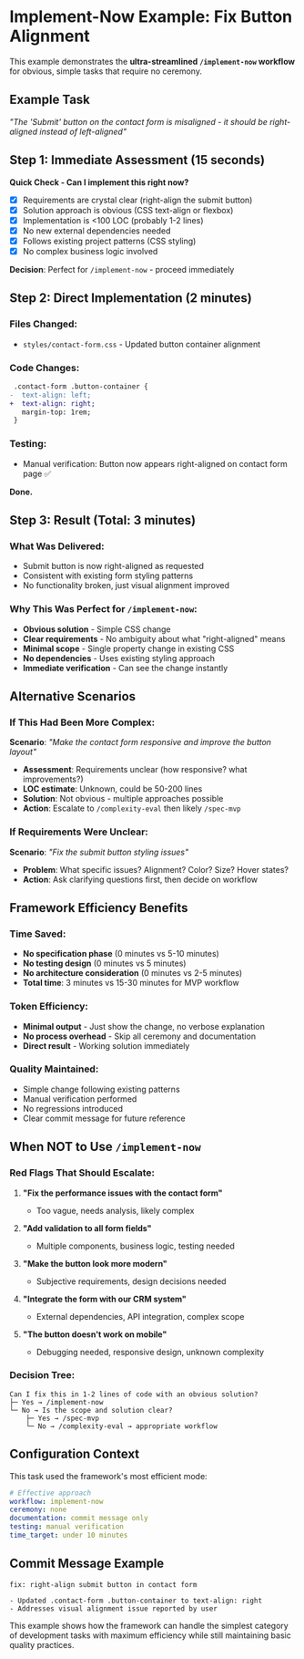 # Implement-Now Example: Fix Button Alignment

This example demonstrates the **ultra-streamlined `/implement-now` workflow** for obvious, simple tasks that require no ceremony.

## Example Task
*"The 'Submit' button on the contact form is misaligned - it should be right-aligned instead of left-aligned"*

## Step 1: Immediate Assessment (15 seconds)

**Quick Check - Can I implement this right now?**
- [x] Requirements are crystal clear (right-align the submit button)
- [x] Solution approach is obvious (CSS text-align or flexbox)
- [x] Implementation is <100 LOC (probably 1-2 lines)
- [x] No new external dependencies needed
- [x] Follows existing project patterns (CSS styling)
- [x] No complex business logic involved

**Decision**: Perfect for `/implement-now` - proceed immediately

## Step 2: Direct Implementation (2 minutes)

### Files Changed:
- `styles/contact-form.css` - Updated button container alignment

### Code Changes:
```diff
 .contact-form .button-container {
-  text-align: left;
+  text-align: right;
   margin-top: 1rem;
 }
```

### Testing:
- Manual verification: Button now appears right-aligned on contact form page ✅

**Done.**

## Step 3: Result (Total: 3 minutes)

### What Was Delivered:
- Submit button is now right-aligned as requested
- Consistent with existing form styling patterns
- No functionality broken, just visual alignment improved

### Why This Was Perfect for `/implement-now`:
- **Obvious solution** - Simple CSS change
- **Clear requirements** - No ambiguity about what "right-aligned" means
- **Minimal scope** - Single property change in existing CSS
- **No dependencies** - Uses existing styling approach
- **Immediate verification** - Can see the change instantly

## Alternative Scenarios

### If This Had Been More Complex:

**Scenario**: *"Make the contact form responsive and improve the button layout"*
- **Assessment**: Requirements unclear (how responsive? what improvements?)
- **LOC estimate**: Unknown, could be 50-200 lines
- **Solution**: Not obvious - multiple approaches possible
- **Action**: Escalate to `/complexity-eval` then likely `/spec-mvp`

### If Requirements Were Unclear:

**Scenario**: *"Fix the submit button styling issues"*
- **Problem**: What specific issues? Alignment? Color? Size? Hover states?
- **Action**: Ask clarifying questions first, then decide on workflow

## Framework Efficiency Benefits

### Time Saved:
- **No specification phase** (0 minutes vs 5-10 minutes)
- **No testing design** (0 minutes vs 5 minutes) 
- **No architecture consideration** (0 minutes vs 2-5 minutes)
- **Total time**: 3 minutes vs 15-30 minutes for MVP workflow

### Token Efficiency:
- **Minimal output** - Just show the change, no verbose explanation
- **No process overhead** - Skip all ceremony and documentation
- **Direct result** - Working solution immediately

### Quality Maintained:
- Simple change following existing patterns
- Manual verification performed
- No regressions introduced
- Clear commit message for future reference

## When NOT to Use `/implement-now`

### Red Flags That Should Escalate:

1. **"Fix the performance issues with the contact form"**
   - Too vague, needs analysis, likely complex

2. **"Add validation to all form fields"**  
   - Multiple components, business logic, testing needed

3. **"Make the button look more modern"**
   - Subjective requirements, design decisions needed

4. **"Integrate the form with our CRM system"**
   - External dependencies, API integration, complex scope

5. **"The button doesn't work on mobile"**
   - Debugging needed, responsive design, unknown complexity

### Decision Tree:
```
Can I fix this in 1-2 lines of code with an obvious solution?
├─ Yes → /implement-now
└─ No → Is the scope and solution clear?
    ├─ Yes → /spec-mvp
    └─ No → /complexity-eval → appropriate workflow
```

## Configuration Context

This task used the framework's most efficient mode:
```yaml
# Effective approach
workflow: implement-now
ceremony: none
documentation: commit message only
testing: manual verification
time_target: under 10 minutes
```

## Commit Message Example

```
fix: right-align submit button in contact form

- Updated .contact-form .button-container to text-align: right
- Addresses visual alignment issue reported by user
```

This example shows how the framework can handle the simplest category of development tasks with maximum efficiency while still maintaining basic quality practices.
